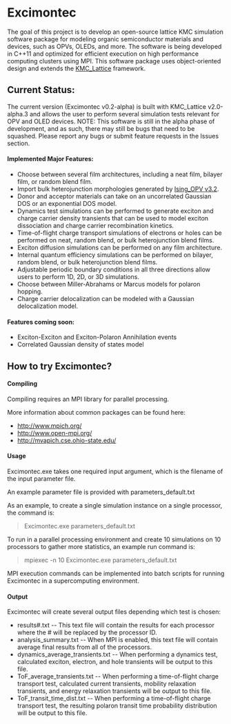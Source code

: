 # Excimontec
The goal of this project is to develop an open-source lattice KMC simulation software package for modeling organic semiconductor materials and devices, such as OPVs, OLEDs, and more.  The software is being developed in C++11 and optimized for efficient execution on high performance computing clusters using MPI.  This software package uses object-oriented design and extends the [KMC_Lattice](https://github.com/MikeHeiber/KMC_Lattice) framework.

## Current Status:
The current version (Excimontec v0.2-alpha) is built with KMC_Lattice v2.0-alpha.3 and allows the user to perform several simulation tests relevant for OPV and OLED devices.  NOTE: This software is still in the alpha phase of development, and as such, there may still be bugs that need to be squashed.  Please report any bugs or submit feature requests in the Issues section.

#### Implemented Major Features:
- Choose between several film architectures, including a neat film, bilayer film, or random blend film.
- Import bulk heterojunction morphologies generated by [Ising_OPV v3.2](https://github.com/MikeHeiber/Ising_OPV).
- Donor and acceptor materials can take on an uncorrelated Gaussian DOS or an exponential DOS model.
- Dynamics test simulations can be performed to generate exciton and charge carrier density transients that can be used to model exciton dissociation and charge carrier recombination kinetics.
- Time-of-flight charge transport simulations of electrons or holes can be performed on neat, random blend, or bulk heterojunction blend films.
- Exciton diffusion simulations can be performed on any film architecture.
- Internal quantum efficiency simulations can be performed on bilayer, random blend, or bulk heterojunction blend films.
- Adjustable periodic boundary conditions in all three directions allow users to perform 1D, 2D, or 3D simulations.
- Choose between Miller-Abrahams or Marcus models for polaron hopping.
- Charge carrier delocalization can be modeled with a Gaussian delocalization model.

#### Features coming soon:
- Exciton-Exciton and Exciton-Polaron Annihilation events
- Correlated Gaussian density of states model

## How to try Excimontec?
#### Compiling
Compiling requires an MPI library for parallel processing.

More information about common packages can be found here:
- http://www.mpich.org/
- http://www.open-mpi.org/
- http://mvapich.cse.ohio-state.edu/

#### Usage
Excimontec.exe takes one required input argument, which is the filename of the input parameter file.

An example parameter file is provided with parameters_default.txt

As an example, to create a single simulation instance on a single processor, the command is:
>   Excimontec.exe parameters_default.txt

To run in a parallel processing environment and create 10 simulations on 10 processors to gather more statistics, an example run command is:
>    mpiexec -n 10 Excimontec.exe parameters_default.txt

MPI execution commands can be implemented into batch scripts for running Excimontec in a supercomputing environment.

#### Output
Excimontec will create several output files depending which test is chosen:
- results#.txt -- This text file will contain the results for each processor where the # will be replaced by the processor ID.
- analysis_summary.txt -- When MPI is enabled, this text file will contain average final results from all of the processors.
- dynamics_average_transients.txt -- When performing a dynamics test, calculated exciton, electron, and hole transients will be output to this file.
- ToF_average_transients.txt -- When performing a time-of-flight charge transport test, calculated current transients, mobility relaxation transients, and energy relaxation transients will be output to this file.
- ToF_transit_time_dist.txt -- When performing a time-of-flight charge transport test, the resulting polaron transit time probability distribution will be output to this file.

